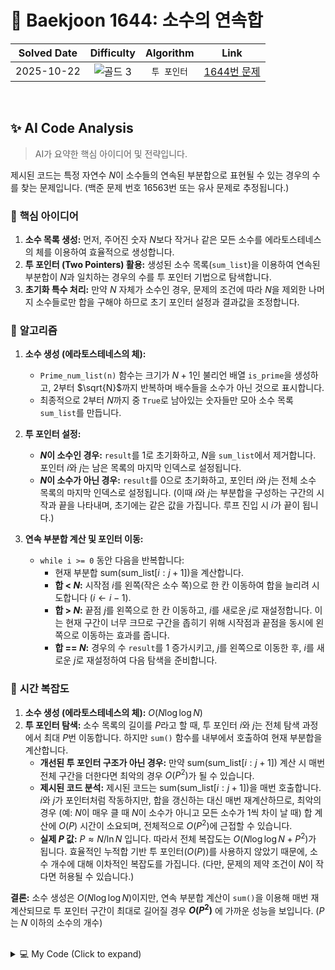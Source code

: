 # 📝 Baekjoon 1644: 소수의 연속합

| **Solved Date** | **Difficulty** | **Algorithm** | **Link** |
|:---:|:---:|:---:|:---:|
| 2025-10-22 | ![골드 3](https://img.shields.io/badge/Gold-3-E5A323?style=for-the-badge) | `투 포인터` | [1644번 문제](https://www.acmicpc.net/problem/1644) |

<br/>

## ✨ AI Code Analysis

> AI가 요약한 핵심 아이디어 및 전략입니다.

제시된 코드는 특정 자연수 $N$이 소수들의 연속된 부분합으로 표현될 수 있는 경우의 수를 찾는 문제입니다. (백준 문제 번호 16563번 또는 유사 문제로 추정됩니다.)

### 🧠 **핵심 아이디어**

1. **소수 목록 생성:** 먼저, 주어진 숫자 $N$보다 작거나 같은 모든 소수를 에라토스테네스의 체를 이용하여 효율적으로 생성합니다.
2. **투 포인터 (Two Pointers) 활용:** 생성된 소수 목록(`sum_list`)을 이용하여 연속된 부분합이 $N$과 일치하는 경우의 수를 투 포인터 기법으로 탐색합니다.
3. **초기화 특수 처리:** 만약 $N$ 자체가 소수인 경우, 문제의 조건에 따라 $N$을 제외한 나머지 소수들로만 합을 구해야 하므로 초기 포인터 설정과 결과값을 조정합니다.

### 📝 **알고리즘**

1. **소수 생성 (에라토스테네스의 체):**
    * `Prime_num_list(n)` 함수는 크기가 $N+1$인 불리언 배열 `is_prime`을 생성하고, 2부터 $\sqrt{N}$까지 반복하며 배수들을 소수가 아닌 것으로 표시합니다.
    * 최종적으로 2부터 $N$까지 중 `True`로 남아있는 숫자들만 모아 소수 목록 `sum_list`를 만듭니다.

2. **투 포인터 설정:**
    * **$N$이 소수인 경우:** `result`를 1로 초기화하고, $N$을 `sum_list`에서 제거합니다. 포인터 $i$와 $j$는 남은 목록의 마지막 인덱스로 설정됩니다.
    * **$N$이 소수가 아닌 경우:** `result`를 0으로 초기화하고, 포인터 $i$와 $j$는 전체 소수 목록의 마지막 인덱스로 설정됩니다. (이때 $i$와 $j$는 부분합을 구성하는 구간의 시작과 끝을 나타내며, 초기에는 같은 값을 가집니다. 루프 진입 시 $i$가 끝이 됩니다.)

3. **연속 부분합 계산 및 포인터 이동:**
    * `while i >= 0` 동안 다음을 반복합니다:
        * 현재 부분합 $\text{sum}(\text{sum\_list}[i:j+1])$을 계산합니다.
        * **합 < $N$:** 시작점 $i$를 왼쪽(작은 소수 쪽)으로 한 칸 이동하여 합을 늘리려 시도합니다 ($i \leftarrow i-1$).
        * **합 > $N$:** 끝점 $j$를 왼쪽으로 한 칸 이동하고, $i$를 새로운 $j$로 재설정합니다. 이는 현재 구간이 너무 크므로 구간을 좁히기 위해 시작점과 끝점을 동시에 왼쪽으로 이동하는 효과를 줍니다.
        * **합 == $N$:** 경우의 수 `result`를 1 증가시키고, $j$를 왼쪽으로 이동한 후, $i$를 새로운 $j$로 재설정하여 다음 탐색을 준비합니다.

### 🧐 **시간 복잡도**

1. **소수 생성 (에라토스테네스의 체):** $O(N \log \log N)$
2. **투 포인터 탐색:** 소수 목록의 길이를 $P$라고 할 때, 투 포인터 $i$와 $j$는 전체 탐색 과정에서 최대 $P$번 이동합니다. 하지만 `sum()` 함수를 내부에서 호출하여 현재 부분합을 계산합니다.
    * **개선된 투 포인터 구조가 아닌 경우:** 만약 $\text{sum}(\text{sum\_list}[i:j+1])$ 계산 시 매번 전체 구간을 더한다면 최악의 경우 $O(P^2)$가 될 수 있습니다.
    * **제시된 코드 분석:** 제시된 코드는 $\text{sum}(\text{sum\_list}[i:j+1])$을 매번 호출합니다. $i$와 $j$가 포인터처럼 작동하지만, 합을 갱신하는 대신 매번 재계산하므로, 최악의 경우 (예: $N$이 매우 클 때 $N$이 소수가 아니고 모든 소수가 1씩 차이 날 때) 합 계산에 $O(P)$ 시간이 소요되며, 전체적으로 $O(P^2)$에 근접할 수 있습니다.
    * **실제 $P$ 값:** $P \approx N / \ln N$ 입니다. 따라서 전체 복잡도는 $O(N \log \log N + P^2)$가 됩니다. 효율적인 누적합 기반 투 포인터($O(P)$)를 사용하지 않았기 때문에, 소수 개수에 대해 이차적인 복잡도를 가집니다. (다만, 문제의 제약 조건이 $N$이 작다면 허용될 수 있습니다.)

**결론:** 소수 생성은 $O(N \log \log N)$이지만, 연속 부분합 계산이 `sum()`을 이용해 매번 재계산되므로 투 포인터 구간이 최대로 길어질 경우 **$O(P^2)$** 에 가까운 성능을 보입니다. ($P$는 $N$ 이하의 소수의 개수)

<br/>

<details>
<summary>💻 My Code (Click to expand)</summary>

````py
# Baekjoon Problem 1644: 소수의 연속합
# https://www.acmicpc.net/problem/1644

def Prime_num_list(n):
    if n < 2:
        return []
    
    is_prime = [True] * (n + 1)
    is_prime[0] = is_prime[1] = False
    
    i = 2
    while i * i <= n:  
        if is_prime[i]:
            for j in range(i * i, n + 1, i):
                is_prime[j] = False
        i += 1
    
    return [i for i in range(2, n + 1) if is_prime[i]]

n = int(input())
sum_list = Prime_num_list(n)


if n in sum_list:
    result = 1
    sum_list.pop()
    i = len(sum_list)-1
    j = i
    sum_num = 0
else:
    result = 0
    i = len(sum_list)
    j = i
    sum_num = 0

while i >= 0:
    if sum(sum_list[i:j+1]) < n:
        i -= 1
    elif sum(sum_list[i:j+1]) > n:
        j -= 1
        i = j
    elif sum(sum_list[i:j+1]) == n:
        j -= 1
        i = j
        result += 1

print(result)
</details>